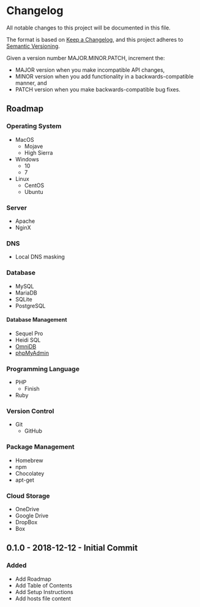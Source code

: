 # Changelog
All notable changes to this project will be documented in this file.

The format is based on [Keep a Changelog](https://keepachangelog.com/en/1.0.0/),
and this project adheres to [Semantic Versioning](https://semver.org/spec/v2.0.0.html).

Given a version number MAJOR.MINOR.PATCH, increment the:

- MAJOR version when you make incompatible API changes,
- MINOR version when you add functionality in a backwards-compatible manner, and
- PATCH version when you make backwards-compatible bug fixes.

<!--
## X.X.X - XXXX-XX-XX - XXXXXX

### Added
### Changed
### Deprecated
### Removed
### Fixed
### Security
-->

## Roadmap

### Operating System
- MacOS
	- Mojave
	- High Sierra
- Windows
	- 10
	- 7
- Linux
	- CentOS
	- Ubuntu

### Server
- Apache
- NginX

### DNS
- Local DNS masking

### Database
  - MySQL
  - MariaDB
  - SQLite
  - PostgreSQL

#### Database Management
  - Sequel Pro
  - Heidi SQL
  - [OmniDB](https://www.omnidb.org/en/)
  - [phpMyAdmin](https://www.phpmyadmin.net/)

### Programming Language
- PHP
	- Finish
- Ruby

### Version Control
- Git
	- GitHub

### Package Management
- Homebrew
- npm
- Chocolatey
- apt-get

### Cloud Storage
- OneDrive
- Google Drive
- DropBox
- Box

## 0.1.0 - 2018-12-12 - Initial Commit

### Added
- Add Roadmap
- Add Table of Contents
- Add Setup Instructions
- Add hosts file content